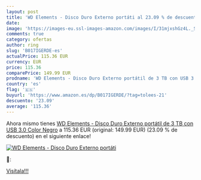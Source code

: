 ```yaml
---
layout: post
title: 'WD Elements - Disco Duro Externo portáti al 23.09 % de descuento'
date: 
image: 'https://images-eu.ssl-images-amazon.com/images/I/31mjxshGz4L._SL200_.jpg'
comments: true
category: ofertas
author: ring
slug: 'B017IGERDE-es'
actualPrice: 115.36 EUR
currency: EUR
price: 115.36
comparePrice: 149.99 EUR
prodname: 'WD Elements - Disco Duro Externo portátil de 3 TB con USB 3.0  Color Negro'
country: 'es'
flag: '🇪🇸'
buyurl: 'https://www.amazon.es/dp/B017IGERDE/?tag=tolees-21'
descuento: '23.09'
average: '115.36'
---
```


Ahora mismo tienes [WD Elements - Disco Duro Externo portátil de 3 TB con USB 3.0  Color Negro](https://www.amazon.es/dp/B017IGERDE/?tag=tolees-21) a 115.36 EUR (original: 149.99 EUR) (23.09 %  de descuento) en el siguiente enlace!

[![WD Elements - Disco Duro Externo portáti](https://images-eu.ssl-images-amazon.com/images/I/31mjxshGz4L._SL200_.jpg)](https://www.amazon.es/dp/B017IGERDE/?tag=tolees-21)

🔎:


[Visítala!!!](https://www.amazon.es/dp/B017IGERDE/?tag=tolees-21)
